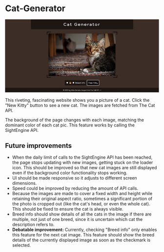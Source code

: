# Cat-Generator

![Cat Generator Screenshot](page-screenshot.jpg)

This riveting, fascinating website shows you a picture of a cat. Click the "New Kitty" button to see a new cat. The images are fetched from The Cat API.

The background of the page changes with each image, matching the dominant color of each cat pic. This feature works by calling the SightEngine API.

## Future improvements

- When the daily limit of calls to the SightEngine API has been reached, the page stops updating with new images, getting stuck on the loader icon. This should be improved so that new cat images are still displayed even if the background color functionality stops working.
- UI should be made responsive so it adjusts to different screen dimensions.
- Speed could be improved by reducing the amount of API calls.
- Because the images are made to cover a fixed width and height while retaining their original aspect ratio, sometimes a significant portion of the photo is cropped out (like the cat's head, or even the whole cat). This should be fixed to ensure the cat is always visible.
- Breed info should show details of all the cats in the image if there are multiple, not just of one breed, since it is uncertain which cat the description refers to.
- **Debatable improvement:** Currently, checking "Breed info" only enables this feature for the next cat image. This feature should show the breed details of the currently displayed image as soon as the checkmark is selected.